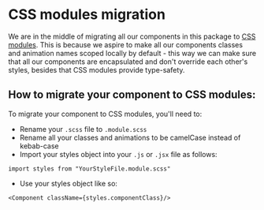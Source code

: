 # CSS modules migration

We are in the middle of migrating all our components in this package to [CSS modules](https://github.com/css-modules/css-modules).
This is because we aspire to make all our components classes and animation names scoped locally by default - this way we can make sure that all our components are encapsulated and don't override each other's styles, besides that CSS modules provide type-safety.

## How to migrate your component to CSS modules:

To migrate your component to CSS modules, you'll need to:

- Rename your `.scss` file to `.module.scss`
- Rename all your classes and animations to be camelCase instead of kebab-case
- Import your styles object into your `.js` or `.jsx` file as follows:

```
import styles from "YourStyleFile.module.scss"
```

- Use your styles object like so:

```
<Component className={styles.componentClass}/>
```
